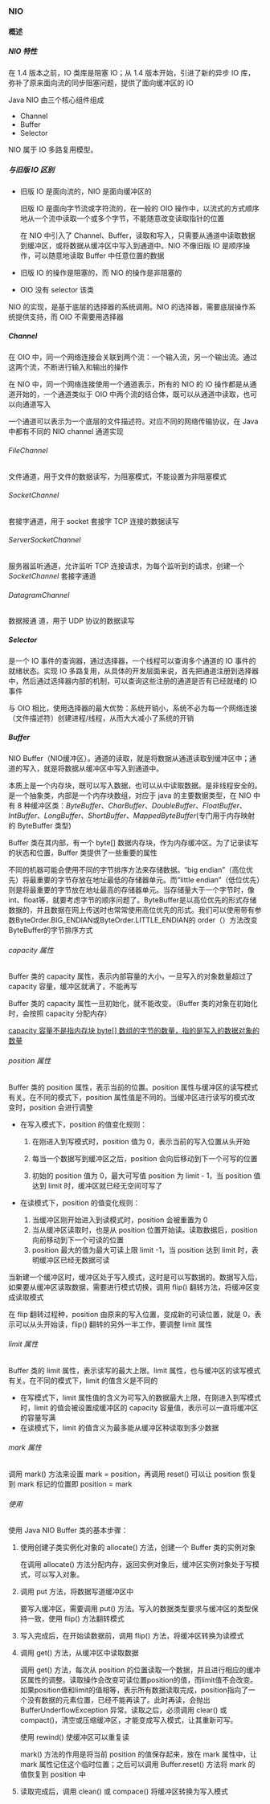 ### NIO

#### 概述

##### NIO 特性

在 1.4 版本之前，IO 类库是阻塞 IO；从 1.4 版本开始，引进了新的异步 IO 库，弥补了原来面向流的同步阻塞问题，提供了面向缓冲区的 IO

Java NIO 由三个核心组件组成

* Channel
* Buffer
* Selector

NIO 属于 IO 多路复用模型。

##### 与旧版 IO 区别

* 旧版 IO 是面向流的，NIO 是面向缓冲区的

  旧版 IO 是面向字节流或字符流的，在一般的 OIO 操作中，以流式的方式顺序地从一个流中读取一个或多个字节，不能随意改变读取指针的位置

  在 NIO 中引入了 Channel、Buffer，读取和写入，只需要从通道中读取数据到缓冲区，或将数据从缓冲区中写入到通道中。NIO 不像旧版 IO 是顺序操作，可以随意地读取 Buffer 中任意位置的数据

* 旧版 IO 的操作是阻塞的，而 NIO 的操作是非阻塞的

* OIO 没有 selector 该类

NIO 的实现，是基于底层的选择器的系统调用。NIO 的选择器，需要底层操作系统提供支持，而 OIO 不需要用选择器

##### Channel

在 OIO 中，同一个网络连接会关联到两个流：一个输入流，另一个输出流。通过这两个流，不断进行输入和输出的操作

在 NIO 中，同一个网络连接使用一个通道表示，所有的 NIO 的 IO  操作都是从通道开始的，一个通道类似于 OIO 中两个流的结合体，既可以从通道中读取，也可以向通道写入

一个通道可以表示为一个底层的文件描述符。对应不同的网络传输协议，在 Java 中都有不同的 NIO channel 通道实现

###### FileChannel

文件通道，用于文件的数据读写，为阻塞模式，不能设置为非阻塞模式

###### SocketChannel

套接字通道，用于 socket 套接字 TCP 连接的数据读写

###### ServerSocketChannel

服务器监听通道，允许监听 TCP 连接请求，为每个监听到的请求，创建一个 *SocketChannel* 套接字通道

###### DatagramChannel

数据报通 道，用于 UDP 协议的数据读写

##### Selector

是一个 IO 事件的查询器，通过选择器，一个线程可以查询多个通道的 IO 事件的就绪状态。实现 IO 多路复用，从具体的开发层面来说，首先把通道注册到选择器中，然后通过选择器内部的机制，可以查询这些注册的通道是否有已经就绪的 IO 事件

与 OIO 相比，使用选择器的最大优势：系统开销小，系统不必为每一个网络连接（文件描述符）创建进程/线程，从而大大减小了系统的开销

##### Buffer

NIO Buffer（NIO缓冲区）。通道的读取，就是将数据从通道读取到缓冲区中；通道的写入，就是将数据从缓冲区中写入到通道中。

本质上是一个内存块，既可以写入数据，也可以从中读取数据。是非线程安全的。是一个抽象类，内部是一个内存块数组，对应于 java 的主要数据类型，在 NIO 中有 8 种缓冲区类：*ByteBuffer*、*CharBuffer*、*DoubleBuffer*、*FloatBuffer*、*IntBuffer*、*LongBuffer*、*ShortBuffer*、*MappedByteBuffer*(专门用于内存映射的 ByteBuffer 类型)

Buffer 类在其内部，有一个 byte[] 数据内存块，作为内存缓冲区。为了记录读写的状态和位置，Buffer 类提供了一些重要的属性

不同的机器可能会使用不同的字节排序方法来存储数据。“big endian”（高位优先）将最重要的字节存放在地址最低的存储器单元。而“little endian”（低位优先）则是将最重要的字节放在地址最高的存储器单元。当存储量大于一个字节时，像int、float等，就要考虑字节的顺序问题了。ByteBuffer是以高位优先的形式存储数据的，并且数据在网上传送时也常常使用高位优先的形式。我们可以使用带有参数ByteOrder.BIG_ENDIAN或ByteOrder.LITTLE_ENDIAN的 order（）方法改变ByteBuffer的字节排序方式

###### capacity 属性

Buffer 类的 capacity 属性，表示内部容量的大小，一旦写入的对象数量超过了 capacity 容量，缓冲区就满了，不能再写

Buffer 类的 capacity 属性一旦初始化，就不能改变。（Buffer 类的对象在初始化时，会按照 capacity 分配内存）

<u>capacity 容量不是指内存块 byte[] 数组的字节的数量，指的是写入的数据对象的数量</u>

###### position 属性

Buffer 类的 position 属性，表示当前的位置。position 属性与缓冲区的读写模式有关。在不同的模式下，position 属性值是不同的。当缓冲区进行读写的模式改变时，position 会进行调整

* 在写入模式下，position 的值变化规则：

  1. 在刚进入到写模式时，position 值为 0，表示当前的写入位置从头开始

  2. 每当一个数据写到缓冲区之后，position 会向后移动到下一个可写的位置
  3. 初始的 position 值为 0，最大可写值 position 为 limit - 1，当 position 值达到 limit 时，缓冲区就已经无空间可写了

* 在读模式下，position 的值变化规则：

  1. 当缓冲区刚开始进入到读模式时，position 会被重置为 0
  2. 当从缓冲区读取时，也是从 position 位置开始读。读取数据后，position 向前移动到下一个可读的位置
  3. position 最大的值为最大可读上限 limit -1，当 position 达到 limit 时，表明缓冲区已经无数据可读

当新建一个缓冲区时，缓冲区处于写入模式，这时是可以写数据的。数据写入后，如果要从缓冲区读取数据，需要进行模式切换，调用 flip() 翻转方法，将缓冲区变成读取模式

在 flip 翻转过程种，position 由原来的写入位置，变成新的可读位置，就是 0，表示可以从头开始读，flip() 翻转的另外一半工作，要调整 limit 属性

###### limit 属性

Buffer 类的 limit 属性，表示读写的最大上限。limit 属性，也与缓冲区的读写模式有关。在不同的模式下，limit 的值含义是不同的

* 在写模式下，limit 属性值的含义为可写入的数据最大上限，在刚进入到写模式时，limit 的值会被设置成缓冲区的 capacity 容量值，表示可以一直将缓冲区的容量写满
* 在读模式下，limit 的值含义为最多能从缓冲区种读取到多少数据

###### mark 属性

调用 mark() 方法来设置 mark = position，再调用 reset() 可以让 position 恢复到 mark 标记的位置即 position = mark

###### 使用

使用 Java NIO Buffer 类的基本步骤：

1. 使用创建子类实例化对象的 allocate() 方法，创建一个 Buffer 类的实例对象

   在调用 allocate() 方法分配内存，返回实例对象后，缓冲区实例对象处于写模式，可以写入对象。

2. 调用 put 方法，将数据写道缓冲区中

   要写入缓冲区，需要调用 put() 方法。写入的数据类型要求与缓冲区的类型保持一致，使用 flip() 方法翻转模式

3. 写入完成后，在开始读数据前，调用 flip() 方法，将缓冲区转换为读模式

4. 调用 get() 方法，从缓冲区中读取数据

   调用 get() 方法，每次从 position 的位置读取一个数据，并且进行相应的缓冲区属性的调整。读取操作会改变可读位置position的值，而limit值不会改变。如果position值和limit的值相等，表示所有数据读取完成，position指向了一个没有数据的元素位置，已经不能再读了。此时再读，会抛出 BufferUnderflowException 异常。读取之后，必须调用 clear() 或 compact()，清空或压缩缓冲区，才能变成写入模式，让其重新可写。

   使用 rewind() 使缓冲区可以重复读

   mark() 方法的作用是将当前 position 的值保存起来，放在 mark 属性中，让 mark 属性记住这个临时位置；之后可以调用 Buffer.reset() 方法将 mark 的值恢复到 position 中

5. 读取完成后，调用 clean() 或 compace() 将缓冲区转换为写入模式

